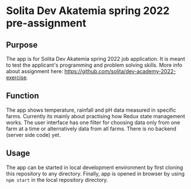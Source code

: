 # Solita Dev Akatemia spring 2022 pre-assignment

## Purpose

The app is for Solita Dev Akatemia spring 2022 job application. It is meant to test the applicant's programming and problem solving skills. More info about assignment here: https://github.com/solita/dev-academy-2022-exercise.

## Function

The app shows temperature, rainfall and pH data measured in specific farms. Currently its mainly about practising how Redux state management works. The user interface has one filter for choosing data only from one farm at a time or alternatively data from all farms. There is no backend (server side code) yet.

## Usage

The app can be started in local development environment by first cloning this repository to any directory. Finally, app is opened in browser by using `npm start` in the local repository directory.